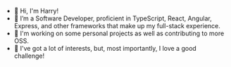 + 👋 Hi, I'm Harry!
+ 👀 I’m a Software Developer, proficient in TypeScript, React, Angular, Express, and other frameworks that make up my full-stack experience. 
+ 🌱 I'm working on some personal projects as well as contributing to more OSS.
+ 🧠 I've got a lot of interests, but, most importantly, I love a good challenge! 
